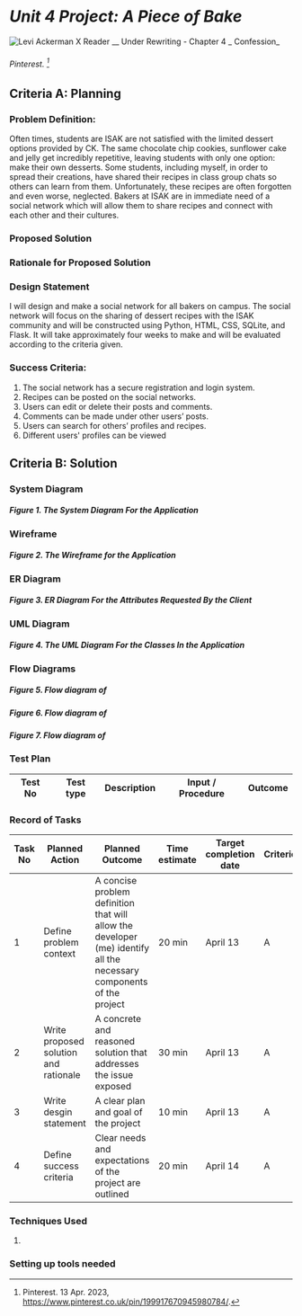 # *Unit 4 Project: A Piece of Bake* #
![Levi Ackerman X Reader __ Under Rewriting - Chapter 4 _ Confession_](https://user-images.githubusercontent.com/105724334/231612717-3c163155-c429-4560-9950-927cdd422e90.gif)
###### Pinterest. [^1]

## Criteria A: Planning
### Problem Definition:
Often times, students are ISAK are not satisfied with the limited dessert options provided by CK. The same chocolate chip cookies, sunflower cake and jelly get incredibly repetitive, leaving students with only one option: make their own desserts. Some students, including myself, in order to spread their creations, have shared their recipes in class group chats so others can learn from them. Unfortunately, these recipes are often forgotten and even worse, neglected. Bakers at ISAK are in immediate need of a social network which will allow them to share recipes and connect with each other and their cultures. 

### Proposed Solution

### Rationale for Proposed Solution

### Design Statement
I will design and make a social network for all bakers on campus. The social network will focus on the sharing of dessert recipes with the ISAK community and will be constructed using Python, HTML, CSS, SQLite, and Flask. It will take approximately four weeks to make and will be evaluated according to the criteria given.

### Success Criteria:
1. The social network has a secure registration and login system.
2. Recipes can be posted on the social networks. 
3. Users can edit or delete their posts and comments.
4. Comments can be made under other users’ posts.
5. Users can search for others’ profiles and recipes. 
6. Different users' profiles can be viewed 


[^1]: Pinterest. 13 Apr. 2023, https://www.pinterest.co.uk/pin/199917670945980784/.

## Criteria B: Solution
### System Diagram

##### Figure 1. The System Diagram For the Application

### Wireframe

##### Figure 2. The Wireframe for the Application


### ER Diagram

##### Figure 3. ER Diagram For the Attributes Requested By the Client

### UML Diagram

##### Figure 4. The UML Diagram For the Classes In the Application

### Flow Diagrams

##### Figure 5. Flow diagram of 

##### Figure 6. Flow diagram of

##### Figure 7. Flow diagram of

### Test Plan
| Test No| Test type | Description | Input / Procedure | Outcome |
|--------|-----------|-------------|-------|---------|


### Record of Tasks
| Task No | Planned Action | Planned Outcome | Time estimate | Target completion date | Criterion |
|---------|---------------------------------------------------------------|-----------------------------------------------------------------------------------------------------------------|---------------|------------------------|-----------|
| 1 |  Define problem context | A concise problem definition that will allow the developer (me) identify all the necessary components of the project | 20 min | April 13 | A | 
| 2 | Write proposed solution and rationale | A concrete and reasoned solution that addresses the issue exposed | 30 min | April 13 | A |
| 3 | Write desgin statement | A clear plan and goal of the project | 10 min | April 13 | A | 
| 4 | Define success criteria | Clear needs and expectations of the project are outlined  | 20 min | April 14 | A |

### Techniques Used
1. 

### Setting up tools needed



